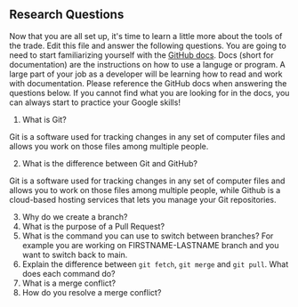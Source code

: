 ## Research Questions 

Now that you are all set up, it's time to learn a little more about the tools of the trade. Edit this file and answer the following questions. You are going to need to start familiarizing yourself with the [GitHub docs](https://docs.github.com/en). Docs (short for documentation) are the instructions on how to use a languge or program. A large part of your job as a developer will be learning how to read and work with documentation. Please reference the GitHub docs when answering the questions below. If you cannot find what you are looking for in the docs, you can always start to practice your Google skills!

1. What is Git?

Git is a software used for tracking changes in any set of computer files and allows you work on those files among multiple people.

2. What is the difference between Git and GitHub?

Git is a software used for tracking changes in any set of computer files and allows you to work on those files among multiple people, while Github is a cloud-based hosting services that lets you manage your Git repositories.

3. Why do we create a branch? 
4. What is the purpose of a Pull Request?
5. What is the command you can use to switch between branches? For example you are working on FIRSTNAME-LASTNAME branch and you want to switch back to main.
6. Explain the difference between `git fetch`, `git merge` and `git pull`. What does each command do?
7. What is a merge conflict?
8. How do you resolve a merge conflict?
